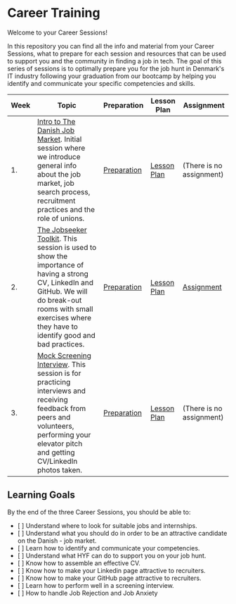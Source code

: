 # Career Training

Welcome to your Career Sessions!

In this repository you can find all the info and material from your Career Sessions, what to prepare for each session and resources that can be used to support you and the community in finding a job in tech. The goal of this series of sessions is to optimally prepare you for the job hunt in Denmark's IT industry following your graduation from our bootcamp by helping you identify and communicate your specific competencies and skills.

| Week | Topic                                                                                                                                                                                                                            | Preparation                           | Lesson Plan                           | Assignment                          |
| ---- | -------------------------------------------------------------------------------------------------------------------------------------------------------------------------------------------------------------------------------- | ------------------------------------- | ------------------------------------- | ----------------------------------- |
| 1.   | [Intro to The Danish Job Market](./week1/README.md). Initial session where we introduce general info about the job market, job search process, recruitment practices and the role of unions. | [Preparation](./week1/preparation.md) | [Lesson Plan](./week1/lesson-plan.md) | (There is no assignment)            |
| 2.   | [The Jobseeker Toolkit](./week2/README.md). This session is used to show the importance of having a strong CV, LinkedIn and GitHub. We will do break-out rooms with small exercises where they have to identify good and bad practices.               | [Preparation](./week2/preparation.md) | [Lesson Plan](./week2/lesson-plan.md) | [Assignment](./week2/assignment.md) |
| 3.   | [Mock Screening Interview](./week3/README.md). This session is for practicing interviews and receiving feedback from peers and volunteers, performing your elevator pitch and getting CV/LinkedIn photos taken.                   | [Preparation](./week3/preparation.md) | [Lesson Plan](./week3/lesson-plan.md) | (There is no assignment)            |

## Learning Goals

By the end of the three Career Sessions, you should be able to:

- [ ] Understand where to look for suitable jobs and internships.
- [ ] Understand what you should do in order to be an attractive candidate on the Danish - job market.
- [ ] Learn how to identify and communicate your competencies.
- [ ] Understand what HYF can do to support you on your job hunt.
- [ ] Know how to assemble an effective CV.
- [ ] Know how to make your Linkedin page attractive to recruiters.
- [ ] Know how to make your GitHub page attractive to recruiters.
- [ ] Learn how to perform well in a screening interview.
- [ ] How to handle Job Rejection and Job Anxiety
